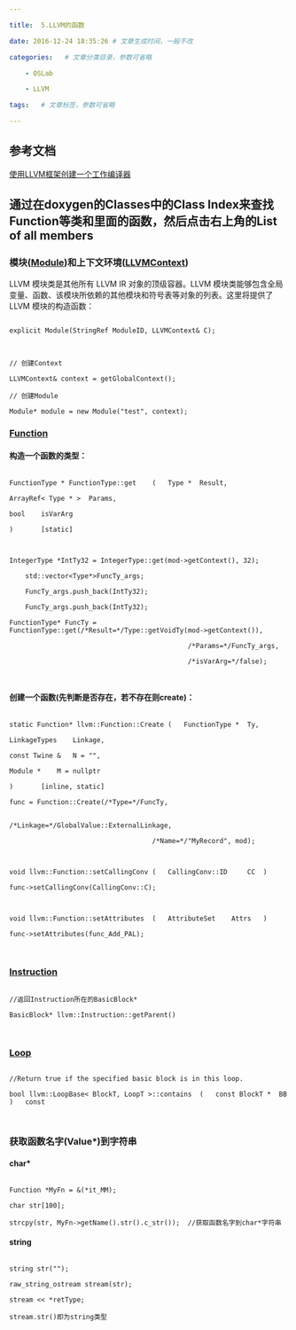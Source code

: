 ---
title:  5.LLVM的函数
date: 2016-12-24 18:35:26 # 文章生成时间，一般不改
categories:   # 文章分类目录，参数可省略
    - OSLab
    - LLVM
tags:   # 文章标签，参数可省略
---
## 参考文档
[使用LLVM框架创建一个工作编译器](http://www.ibm.com/developerworks/cn/opensource/os-createcompilerllvm1/)

## 通过在doxygen的Classes中的Class Index来查找Function等类和里面的函数，然后点击右上角的List of all members

### 模块([Module](http://llvm.org/doxygen/classllvm_1_1Module-members.html))和上下文环境([LLVMContext](http://llvm.org/doxygen/classllvm_1_1LLVMContext-members.html))
LLVM 模块类是其他所有 LLVM IR 对象的顶级容器。LLVM 模块类能够包含全局变量、函数、该模块所依赖的其他模块和符号表等对象的列表。这里将提供了 LLVM 模块的构造函数：
```
explicit Module(StringRef ModuleID, LLVMContext& C);

// 创建Context
LLVMContext& context = getGlobalContext();
// 创建Module
Module* module = new Module("test", context);
```
### [Function](http://llvm.org/doxygen/classllvm_1_1Function-members.html)
#### 构造一个函数的类型：
```
FunctionType * FunctionType::get	(	Type * 	Result,
ArrayRef< Type * > 	Params,
bool 	isVarArg
)		[static]

IntegerType *IntTy32 = IntegerType::get(mod->getContext(), 32);
	std::vector<Type*>FuncTy_args;
	FuncTy_args.push_back(IntTy32);
	FuncTy_args.push_back(IntTy32);
FunctionType* FuncTy = FunctionType::get(/*Result=*/Type::getVoidTy(mod->getContext()),
  											 /*Params=*/FuncTy_args,
											 /*isVarArg=*/false);

```
#### 创建一个函数(先判断是否存在，若不存在则create)：
```
static Function* llvm::Function::Create	(	FunctionType * 	Ty,
LinkageTypes 	Linkage,
const Twine & 	N = "",
Module * 	M = nullptr
)		[inline, static]
func = Function::Create(/*Type=*/FuncTy,
									/*Linkage=*/GlobalValue::ExternalLinkage,
									/*Name=*/"MyRecord", mod);

void llvm::Function::setCallingConv	(	CallingConv::ID 	CC	)
func->setCallingConv(CallingConv::C);

void llvm::Function::setAttributes	(	AttributeSet 	Attrs	)
func->setAttributes(func_Add_PAL);

```

### [Instruction](http://llvm.org/doxygen/classllvm_1_1Instruction-members.html)
```
//返回Instruction所在的BasicBlock*
BasicBlock* llvm::Instruction::getParent()

```

### [Loop]()
```
//Return true if the specified basic block is in this loop.
bool llvm::LoopBase< BlockT, LoopT >::contains	(	const BlockT * 	BB	)	const

```

### 获取函数名字(Value*)到字符串
#### char*
```
Function *MyFn = &(*it_MM);
char str[100];
strcpy(str, MyFn->getName().str().c_str());  //获取函数名字到char*字符串
```
#### string
```
string str("");
raw_string_ostream stream(str);
stream << *retType;
stream.str()即为string类型
```

